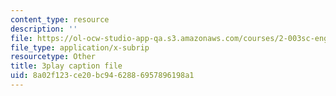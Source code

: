 ```yaml
---
content_type: resource
description: ''
file: https://ol-ocw-studio-app-qa.s3.amazonaws.com/courses/2-003sc-engineering-dynamics-fall-2011/8a02f123ce20bc9462886957896198a1_1xJJu5p3dD0.srt
file_type: application/x-subrip
resourcetype: Other
title: 3play caption file
uid: 8a02f123-ce20-bc94-6288-6957896198a1
---
```


